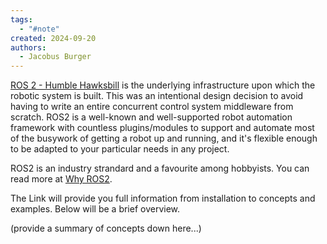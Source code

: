 ```yaml
---
tags:
  - "#note"
created: 2024-09-20
authors:
  - Jacobus Burger
---
```


[ROS 2 - Humble Hawksbill](https://docs.ros.org/en/humble/index.html) is the underlying infrastructure upon which the robotic system is built. This was an intentional design decision to avoid having to write an entire concurrent control system middleware from scratch. ROS2 is a well-known and well-supported robot automation framework with countless plugins/modules to support and automate most of the busywork of getting a robot up and running, and it's flexible enough to be adapted to your particular needs in any project.

ROS2 is an industry strandard and a favourite among hobbyists. You can read more at [Why ROS2](https://docs.ros.org/en/humble/_downloads/2a9c64e08982f3709e23d20e5dc9f294/ros2-brochure-ltr-web.pdf).

The Link will provide you full information from installation to concepts and examples. Below will be a brief overview.

(provide a summary of concepts down here...)